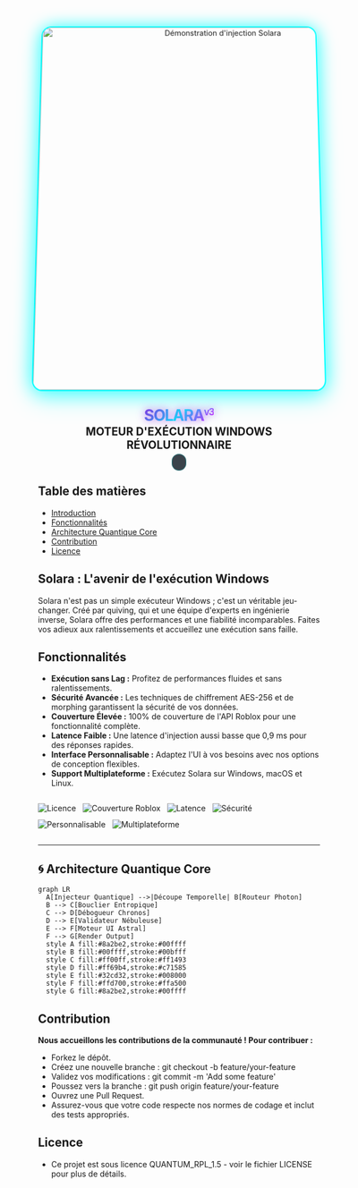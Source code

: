 <p align="center">
  <img src="https://github.com/user-attachments/assets/75a7e395-b06b-4100-b7ce-7ca25392b371"
       alt="Démonstration d'injection Solara"
       width="650"
       style="border-radius: 16px;
              box-shadow: 0 12px 40px rgba(0,255,255,0.4), 
                         0 0 0 2px #00ffff,
                         0 0 32px rgba(0,255,255,0.8);
              transform: perspective(800px) rotateX(5deg);">
</p>

<h1 align="center">
  <span style="display: inline-block;
               background: linear-gradient(135deg, #8a2be2, #00ffff, #ff00ff);
               -webkit-background-clip: text;
               -webkit-text-fill-color: transparent;
               text-shadow: 0 0 15px rgba(138, 43, 226, 0.7);
               letter-spacing: -1.5px;
               position: relative;">
    SOLARA<sup style="font-size: 0.6em; top: -1.5em;">v3</sup>
  </span>
  <br>
  <span style="font-size: 0.7em;">MOTEUR D'EXÉCUTION WINDOWS RÉVOLUTIONNAIRE</span>
</h1>

<h3 align="center" style="font-weight: 300; letter-spacing: 3px; margin-top: -10px;">
  <span style="background: rgba(10, 20, 30, 0.8);
               padding: 4px 12px;
               border-radius: 20px;
               border: 1px solid rgba(0, 255, 255, 0.3);">
  </span>
</h3>

## Table des matières
- [Introduction](#solara-l'avenir-de-l-exécution-windows)
- [Fonctionnalités](#fonctionnalités)
- [Architecture Quantique Core](#-architecture-quantique-core)
- [Contribution](#contribution)
- [Licence](#licence)

## Solara : L'avenir de l'exécution Windows

Solara n'est pas un simple exécuteur Windows ; c'est un véritable jeu-changer. Créé par quiving, qui et une équipe d'experts en ingénierie inverse, Solara offre des performances et une fiabilité incomparables. Faites vos adieux aux ralentissements et accueillez une exécution sans faille.

## Fonctionnalités

- **Exécution sans Lag :** Profitez de performances fluides et sans ralentissements.
- **Sécurité Avancée :** Les techniques de chiffrement AES-256 et de morphing garantissent la sécurité de vos données.
- **Couverture Élevée :** 100% de couverture de l'API Roblox pour une fonctionnalité complète.
- **Latence Faible :** Une latence d'injection aussi basse que 0,9 ms pour des réponses rapides.
- **Interface Personnalisable :** Adaptez l'UI à vos besoins avec nos options de conception flexibles.
- **Support Multiplateforme :** Exécutez Solara sur Windows, macOS et Linux.

<div align="center" style="margin: 28px 0;">
  <div style="display: inline-flex; gap: 12px; flex-wrap: wrap;">
    <img src="https://img.shields.io/badge/License-QUANTUM_RPL_1.5-8a2be2?style=for-the-badge&logo=apache&logoColor=white&labelColor=0d1117" alt="Licence">
    <img src="https://img.shields.io/badge/ROBLOX_API-100%25_Coverage-ff00ff?style=for-the-badge&logo=roblox&logoColor=white&labelColor=0d1117" alt="Couverture Roblox">
    <img src="https://img.shields.io/badge/INJECTION_Δ-0.9ms-00ffff?style=for-the-badge&logo=speedtest&logoColor=white&labelColor=0d1117" alt="Latence">
    <img src="https://img.shields.io/badge/SECURITY-AES_256_+_MORPHING-brightgreen?style=for-the-badge&logo=keycdn&logoColor=white&labelColor=0d1117" alt="Sécurité">
    <img src="https://img.shields.io/badge/Customizable-Yes-brightgreen?style=for-the-badge&logo=customize&logoColor=white&labelColor=0d1117" alt="Personnalisable">
    <img src="https://img.shields.io/badge/Cross--Platform-Yes-brightgreen?style=for-the-badge&logo=platform&logoColor=white&labelColor=0d1117" alt="Multiplateforme">
  </div>
</div>

---

## 🌀 Architecture Quantique Core
```mermaid
graph LR
  A[Injecteur Quantique] -->|Découpe Temporelle| B[Routeur Photon]
  B --> C[Bouclier Entropique]
  C --> D[Débogueur Chronos]
  D --> E[Validateur Nébuleuse]
  E --> F[Moteur UI Astral]
  F --> G[Render Output]
  style A fill:#8a2be2,stroke:#00ffff
  style B fill:#00ffff,stroke:#00bfff
  style C fill:#ff00ff,stroke:#ff1493
  style D fill:#ff69b4,stroke:#c71585
  style E fill:#32cd32,stroke:#008000
  style F fill:#ffd700,stroke:#ffa500
  style G fill:#8a2be2,stroke:#00ffff
```


## Contribution
**Nous accueillons les contributions de la communauté ! Pour contribuer :**

- Forkez le dépôt.
- Créez une nouvelle branche : git checkout -b feature/your-feature
- Validez vos modifications : git commit -m 'Add some feature'
- Poussez vers la branche : git push origin feature/your-feature
- Ouvrez une Pull Request.
- Assurez-vous que votre code respecte nos normes de codage et inclut des tests appropriés.

## Licence
- Ce projet est sous licence QUANTUM_RPL_1.5 - voir le fichier LICENSE pour plus de détails.